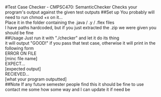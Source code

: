 
#Test Case Checker - CMPSC470: SemanticChecker
Checks your program's output against the given test outputs
##Set up
You probably will need to run chmod +x on it...</br>
Place it in the folder containing the .java / .y / .flex files </br>
I have paths hardcoded, but if you just extracted the .zip we were given you should be fine </br>
##Usage
Just run it with "./checker" and let it do its thing </br>
it will output "GOOD!" if you pass that test case, otherwise it will print in the following form </br>
ERROR ON FILE </br>
[minc file name] </br>
EXPECT... </br>
[expected output] </br>
RECIEVED... </br>
[what your program outputted] </br>
##Note
If any future semester people find this it should be fine to use contact me some how some way and I can update it if need be

